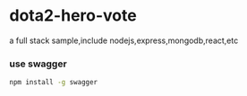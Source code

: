 # dota2-hero-vote
a full stack sample,include nodejs,express,mongodb,react,etc

### use swagger
```bash
npm install -g swagger
```

